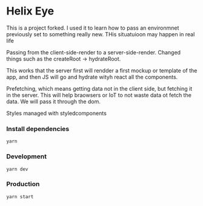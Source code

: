 # Helix Eye

This is a project forked. I used it to learn how to pass  an environmnet previously set to something really new. THis situatuioon may happen in real life


Passing from the client-side-render to a server-side-render. Changed things such as the createRoot -> hydrateRoot. 

This works that the server first will rendder a first mockup or template of the app, and then JS will go and hydrate wityh react all the components.


Prefetching, which means getting data not in the client side, but fetching it in the server. This will help braowsers or IoT to not waste data ot fetch the data. We will pass it through the dom.


Styles managed with styledcomponents
### Install dependencies

```
yarn 
```

### Development

```
yarn dev
```


### Production

```
yarn start
```
